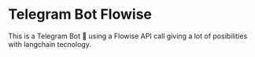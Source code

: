# Telegram Bot Flowise
This is a Telegram Bot 🤖 using a Flowise API call giving a lot of posibilities with langchain tecnology.


